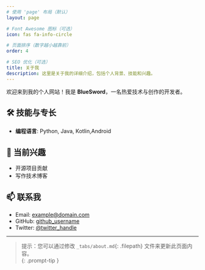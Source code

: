 ```yaml
---
# 使用 'page' 布局（默认）
layout: page

# Font Awesome 图标（可选）
icon: fas fa-info-circle

# 页面排序（数字越小越靠前）
order: 4

# SEO 优化（可选）
title: 关于我
description: 这里是关于我的详细介绍，包括个人背景、技能和兴趣。
---
```


欢迎来到我的个人网站！我是 **BlueSword**，一名热爱技术与创作的开发者。

## 🛠 技能与专长
- **编程语言**: Python, Java, Kotlin,Android

## 🌱 当前兴趣
- 开源项目贡献
- 写作技术博客

## 📫 联系我
- Email: [example@domain.com](mailto:example@domain.com)
- GitHub: [github_username](https://github.com/github_username)
- Twitter: [@twitter_handle](https://twitter.com/twitter_handle)

---

> 提示：您可以通过修改 `_tabs/about.md`{: .filepath} 文件来更新此页面内容。  
> {: .prompt-tip }

